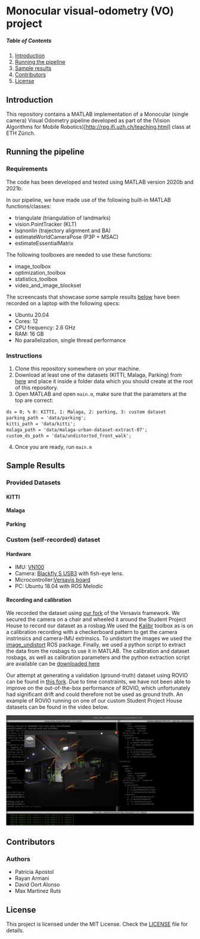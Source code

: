 
# Monocular visual-odometry (VO) project

##### Table of Contents
1. [Introduction](#intro)
2. [Running the pipeline](#runpipeline)
3. [Sample results](#results)
4. [Contributors](#contributors)
5. [License](#license)

<a name="intro"></a>
## Introduction
This repository contains a MATLAB implementation of a Monocular (single camera) Visual Odometry pipeline developed as part of the  (Vision Algorithms for Mobile Robotics)[http://rpg.ifi.uzh.ch/teaching.html] class at ETH Zürich. 

<a name="runpipeline"></a>
## Running the pipeline
### Requirements
The code has been developed and tested using MATLAB version 2020b and 2021b. 

In our pipeline, we have made use of the following built-in MATLAB functions/classes:
* triangulate (triangulation of landmarks)
* vision.PointTracker (KLT)
* lsqnonlin (trajectory alignment and BA)
* estimateWorldCameraPose (P3P + MSAC)
* estimateEssentialMatrix 

The following toolboxes are needed to use these functions:
* image_toolbox
* optimization_toolbox
* statistics_toolbox
* video_and_image_blockset


The screencasts that showcase some sample results [below](#results) have been recorded on a laptop with the following specs:
* Ubuntu 20.04
* Cores: 12
* CPU frequency: 2.6 GHz
* RAM: 16 GB
* No parallelization, single thread performance

### Instructions
1. Clone this repository somewhere on your machine.
2. Download at least one of the datasets (KITTI, Malaga, Parking) from [here](http://rpg.ifi.uzh.ch/teaching.html) and place it inside a folder data which you should create at the root of this repository.
3. Open MATLAB and open `main.m`, make sure that the parameters at the top are correct:
```
ds = 0; % 0: KITTI, 1: Malaga, 2: parking, 3: custom dataset
parking_path = 'data/parking';
kitti_path = 'data/kitti';
malaga_path = 'data/malaga-urban-dataset-extract-07';
custom_ds_path = 'data/undistorted_front_walk';
```
4. Once you are ready, run `main.m`

<a name="results"><a/>
## Sample Results
<!-- Link to screencasts for provided datasets and for custom dataset as well, do so by creating a link from a screenshot of the CO figs -->
### Provided Datasets
#### KITTI
#### Malaga
#### Parking

### Custom (self-recorded) dataset

#### Hardware
* IMU: [VN100](https://www.vectornav.com/products/detail/vn-100)
* Camera: [Blackfly S USB3](https://www.flir.eu/products/blackfly-s-usb3/) with fish-eye lens.
* Microcontroller:[Versavis board](https://github.com/ethz-asl/versavis)
* PC: Ubuntu 18.04 with ROS Melodic 

#### Recording and calibration 
We recorded the dataset using [our fork](https://github.com/RobohouseHQ/versavis) of the Versavis framework. We secured the camera on a chair and wheeled it around the Student Project House to record our dataset as a rosbag.We used the [Kalibr](https://github.com/ethz-asl/kalibr/tree/fix/18.04) toolbox as is on a calibration recording with a checkerboard pattern to get the camera instrinsics and camera-IMU extrinsics. To undistort the images we used the [image_undistort](https://github.com/ethz-asl/image_undistort) ROS package. Finally, we used a python script to extract the data from the rosbags to use it in MATLAB.
The calibration and dataset rosbags, as well as calibration parameters and the python extraction script are available can be [downloaded here](https://drive.google.com/file/d/1MV3-MhPpD8kvCPuly7KoNCw_j9cA4dab/view?usp=sharing)

Our attempt at generating a validation (ground-truth) dataset using ROVIO can be found in [this fork](https://github.com/RobohouseHQ/rovio). Due to time constraints, we have not been able to improve on the out-of-the-box performance of ROVIO, which unfortunately had significant drift and could therefore not be used as ground truth. An example of ROVIO running on one of our custom Student Project House datasets can be found in the video below.

[![ROVIO on custom DS](img/ROVIO_on_custom_ds.jpeg)](https://youtu.be/_WUWks9dkYk)

<a name="contributors"><a/>
## Contributors
### Authors
+ Patricia Apostol
+ Rayan Armani
+ David Oort Alonso
+ Max Martinez Ruts

<a name="license"><a/>
## License
This project is licensed under the MIT License. Check the [LICENSE](LICENSE) file for details.
